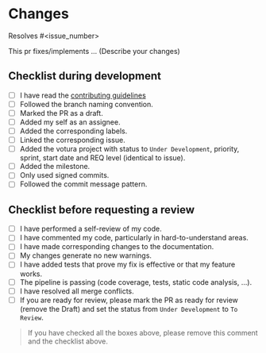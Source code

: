 # Changes

Resolves #<issue_number>

This pr fixes/implements ... (Describe your changes)

## Checklist during development

- [ ] I have read the [contributing guidelines](https://github.com/SE-UUlm/votura/blob/main/.github/CONTRIBUTING.md)
- [ ] Followed the branch naming convention.
- [ ] Marked the PR as a draft.
- [ ] Added my self as an assignee.
- [ ] Added the corresponding labels.
- [ ] Linked the corresponding issue.
- [ ] Added the votura project with status to `Under Development`, priority, sprint, start date and REQ level (identical to issue).
- [ ] Added the milestone.
- [ ] Only used signed commits.
- [ ] Followed the commit message pattern.

## Checklist before requesting a review

- [ ] I have performed a self-review of my code.
- [ ] I have commented my code, particularly in hard-to-understand areas.
- [ ] I have made corresponding changes to the documentation.
- [ ] My changes generate no new warnings.
- [ ] I have added tests that prove my fix is effective or that my feature works.
- [ ] The pipeline is passing (code coverage, tests, static code analysis, ...).
- [ ] I have resolved all merge conflicts.
- [ ] If you are ready for review, please mark the PR as ready for review (remove the Draft) and set the status from `Under Development` to `To Review`.

> If you have checked all the boxes above, please remove this comment and the checklist above.
